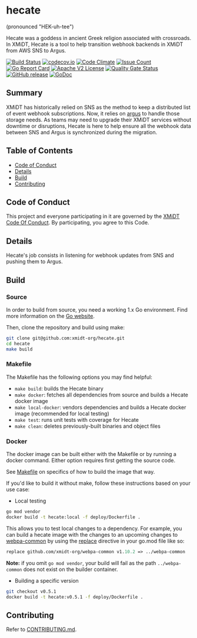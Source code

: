 # hecate

(pronounced "HEK-uh-tee")

Hecate was a goddess in ancient Greek religion associated with crossroads. In XMiDT, Hecate is a tool to help transition webhook backends in XMiDT from AWS SNS to Argus.

[![Build Status](https://travis-ci.com/xmidt-org/hecate.svg?branch=main)](https://travis-ci.com/xmidt-org/hecate)
[![codecov.io](http://codecov.io/github/xmidt-org/hecate/coverage.svg?branch=main)](http://codecov.io/github/xmidt-org/hecate?branch=main)
[![Code Climate](https://codeclimate.com/github/xmidt-org/hecate/badges/gpa.svg)](https://codeclimate.com/github/xmidt-org/hecate)
[![Issue Count](https://codeclimate.com/github/xmidt-org/hecate/badges/issue_count.svg)](https://codeclimate.com/github/xmidt-org/hecate)
[![Go Report Card](https://goreportcard.com/badge/github.com/xmidt-org/hecate)](https://goreportcard.com/report/github.com/xmidt-org/hecate)
[![Apache V2 License](http://img.shields.io/badge/license-Apache%20V2-blue.svg)](https://github.com/xmidt-org/hecate/blob/main/LICENSE)
[![Quality Gate Status](https://sonarcloud.io/api/project_badges/measure?project=xmidt-org_hecate&metric=alert_status)](https://sonarcloud.io/dashboard?id=xmidt-org_PROJECT)
[![GitHub release](https://img.shields.io/github/release/xmidt-org/hecate.svg)](CHANGELOG.md)
[![GoDoc](https://godoc.org/github.com/xmidt-org/hecate?status.svg)](https://godoc.org/github.com/xmidt-org/hecate)

## Summary

XMiDT has historically relied on SNS as the method to keep a distributed list of event webhook subscriptions. Now, it relies on [argus](https://github.com/xmidt-org/argus/) to handle those storage needs. As teams may need to upgrade their XMiDT services without downtime or disruptions, Hecate is here to help ensure all the webhook data between SNS and Argus is synchronized during the migration.

## Table of Contents

- [Code of Conduct](#code-of-conduct)
- [Details](#details)
- [Build](#build)
- [Contributing](#contributing)

## Code of Conduct

This project and everyone participating in it are governed by the [XMiDT Code Of Conduct](https://xmidt.io/code_of_conduct/).
By participating, you agree to this Code.

## Details

Hecate's job consists in listening for webhook updates from SNS and pushing them to Argus.

## Build

### Source

In order to build from source, you need a working 1.x Go environment.
Find more information on the [Go website](https://golang.org/doc/install).

Then, clone the repository and build using make:

```bash
git clone git@github.com:xmidt-org/hecate.git
cd hecate
make build
```

### Makefile

The Makefile has the following options you may find helpful:

- `make build`: builds the Hecate binary
- `make docker`: fetches all dependencies from source and builds a Hecate docker image
- `make local-docker`: vendors dependencies and builds a Hecate docker image (recommended for local testing)
- `make test`: runs unit tests with coverage for Hecate
- `make clean`: deletes previously-built binaries and object files

### Docker

The docker image can be built either with the Makefile or by running a docker
command.  Either option requires first getting the source code.

See [Makefile](#Makefile) on specifics of how to build the image that way.

If you'd like to build it without make, follow these instructions based on your use case:

- Local testing

```bash
go mod vendor
docker build -t hecate:local -f deploy/Dockerfile .
```

This allows you to test local changes to a dependency. For example, you can build
a hecate image with the changes to an upcoming changes to [webpa-common](https://github.com/xmidt-org/webpa-common) by using the [replace](https://golang.org/ref/mod#go) directive in your go.mod file like so:

```go.mod
replace github.com/xmidt-org/webpa-common v1.10.2 => ../webpa-common
```

**Note:** if you omit `go mod vendor`, your build will fail as the path `../webpa-common` does not exist on the builder container.

- Building a specific version

```bash
git checkout v0.5.1
docker build -t hecate:v0.5.1 -f deploy/Dockerfile .
```

## Contributing

Refer to [CONTRIBUTING.md](CONTRIBUTING.md).
